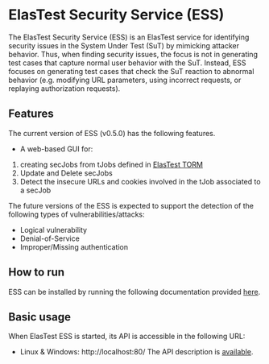 # ElasTest Security Service (ESS)

The ElasTest Security Service (ESS) is an ElasTest service for identifying security issues in the System Under Test (SuT) by mimicking attacker behavior. Thus, when finding security issues, the focus is not in generating test cases that capture normal user behavior with the SuT. Instead, ESS focuses on generating test cases that check the SuT reaction to abnormal behavior (e.g. modifying URL parameters, using incorrect requests, or replaying authorization requests).

## Features
The current version of ESS (v0.5.0) has the following features.
- A web-based GUI for:
1. creating secJobs from tJobs defined in [ElasTest TORM](https://github.com/elastest/elastest-torm)
2. Update and Delete secJobs
3. Detect the insecure URLs and cookies involved in the tJob associated to a secJob

The future versions of the ESS is expected to support the detection of the following types of vulnerabilities/attacks:
- Logical vulnerability
- Denial-of-Service
- Improper/Missing authentication

## How to run

ESS can be installed by running the following documentation provided [here](https://docs.google.com/document/d/1bKEMpXKUAaE0Re7hNxCKY99D6HSuy96cwqZ5rQkEERs/edit?usp=sharing).

## Basic usage

When ElasTest ESS is started, its API is accessible in the following URL:
- Linux & Windows: http://localhost:80/
The API description is [available](http://elastest.io/docs/api/ess/).
